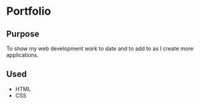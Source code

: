 # Portfolio

## Purpose

To show my web development work to date and to add to as I create more applications.

## Used

* HTML
* CSS
